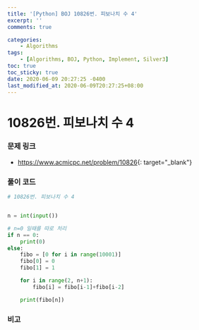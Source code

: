 ```yaml
---
title: '[Python] BOJ 10826번. 피보나치 수 4'
excerpt: ''
comments: true

categories:
    - Algorithms
tags:
    - [Algorithms, BOJ, Python, Implement, Silver3]
toc: true
toc_sticky: true
date: 2020-06-09 20:27:25 -0400
last_modified_at: 2020-06-09T20:27:25+08:00
---
```


# 10826번. 피보나치 수 4

### 문제 링크

-   <https://www.acmicpc.net/problem/10826>{: target="\_blank"}

### 풀이 코드

```python
# 10826번. 피보나치 수 4


n = int(input())

# n=0 일때를 따로 처리
if n == 0:
    print(0)
else:
    fibo = [0 for i in range(10001)]
    fibo[0] = 0
    fibo[1] = 1

    for i in range(2, n+1):
        fibo[i] = fibo[i-1]+fibo[i-2]

    print(fibo[n])
```

### 비고
